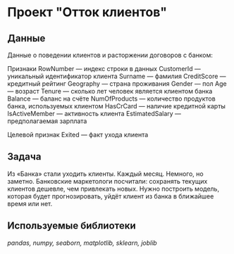 # Проект "Отток клиентов"

## Данные

Данные о поведении клиентов и расторжении договоров с банком:

Признаки
    RowNumber — индекс строки в данных
    CustomerId — уникальный идентификатор клиента
    Surname — фамилия
    CreditScore — кредитный рейтинг
    Geography — страна проживания
    Gender — пол
    Age — возраст
    Tenure — сколько лет человек является клиентом банка
    Balance — баланс на счёте
    NumOfProducts — количество продуктов банка, используемых клиентом
    HasCrCard — наличие кредитной карты
    IsActiveMember — активность клиента
    EstimatedSalary — предполагаемая зарплата

Целевой признак
    Exited — факт ухода клиента

## Задача
Из «Банка» стали уходить клиенты. Каждый месяц. Немного, но заметно. Банковские маркетологи посчитали: сохранять текущих клиентов дешевле, чем привлекать новых.
Нужно построить модель, которая будет прогнозировать, уйдёт клиент из банка в ближайшее время или нет.

## Используемые библиотеки
*pandas, numpy, seaborn, matplotlib, sklearn, joblib*
